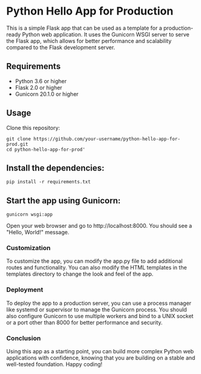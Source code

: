 # Python Hello App for Production
This is a simple Flask app that can be used as a template for a production-ready Python web application. It uses the Gunicorn WSGI server to serve the Flask app, which allows for better performance and scalability compared to the Flask development server.

## Requirements
- Python 3.6 or higher
- Flask 2.0 or higher
- Gunicorn 20.1.0 or higher

## Usage
Clone this repository:
```
git clone https://github.com/your-username/python-hello-app-for-prod.git
cd python-hello-app-for-prod'
```
## Install the dependencies:
```
pip install -r requirements.txt
```
## Start the app using Gunicorn:
```
gunicorn wsgi:app
```
Open your web browser and go to http://localhost:8000. You should see a "Hello, World!" message.

### Customization
To customize the app, you can modify the app.py file to add additional routes and functionality. You can also modify the HTML templates in the templates directory to change the look and feel of the app.

### Deployment
To deploy the app to a production server, you can use a process manager like systemd or supervisor to manage the Gunicorn process. You should also configure Gunicorn to use multiple workers and bind to a UNIX socket or a port other than 8000 for better performance and security.

### Conclusion
Using this app as a starting point, you can build more complex Python web applications with confidence, knowing that you are building on a stable and well-tested foundation. Happy coding!

